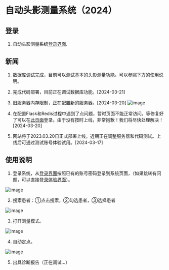 # 自动头影测量系统（2024）

## 登录

1. 自动头影测量系统[登录界面](http://82.156.236.13:5000/).

## 新闻

1. 数据库调试完成，目前可以测试基本的头影测量功能。可以参照下方的使用说明。
2. 完成代码部署，目前正在调试数据库功能。[2024-03-21]

3. 旧服务器内存限制，正在配置新的服务器。[2024-03-20]
![image](https://github.com/switch626/TK-DIF/assets/37759366/98ccd380-2884-46df-8b08-b1245d0fcc38)
4. 在配置Flask和Redis过程中遇到了点问题，暂时页面不能正常访问。等修复好了可以在[此页面](http://82.156.236.13:5000/)登录。由于没有按时上线，非常抱歉！我们将尽快处理解决！[2024-03-20]
5. 网站将于2023.03.20日正式部署上线，近期正在调整服务器和代码测试。上线后可通过测试账号体验试用。[2024-03-17]

## 使用说明

1. 登录系统，从[登录界面](http://82.156.236.13:5000/)按照已有的账号密码登录到系统页面，（如果跳转有问题，可以直接登[录体验界面](http://82.156.236.13:5000/index.html)）。

![image](https://github.com/switch626/TK-DIF/assets/37759366/15fcd9ff-9e5a-4a46-9631-dc5fc297a1e0)

2. 搜索患者：①点击搜索，②勾选患者，③选择患者

![image](https://github.com/switch626/TK-DIF/assets/37759366/df3aeccb-1353-4428-81dc-9e737866515b)

3. 打开测量模式。

![image](https://github.com/switch626/TK-DIF/assets/37759366/85de12b2-6354-4143-9400-69f6b16b1fd0)

4. 自动定点。

![image](https://github.com/switch626/TK-DIF/assets/37759366/368e407e-d683-4146-9ed6-290d9e4ff308)

5. 出具诊断报告（正在调试...）
